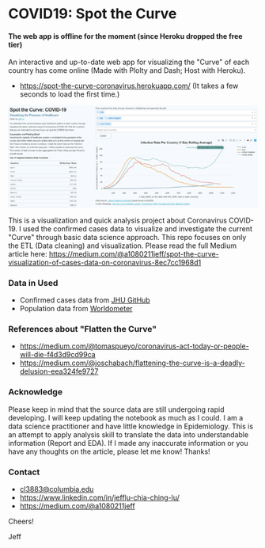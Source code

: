 # COVID19: Spot the Curve

#### The web app is offline for the moment (since Heroku dropped the free tier)
An interactive and up-to-date web app for visualizing the "Curve" of each country has come online (Made with Plolty and Dash; Host with Heroku).
- https://spot-the-curve-coronavirus.herokuapp.com/ (It takes a few seconds to load the first time.)

<img src="https://github.com/HiIamJeff/covid19_spot_the_curve/blob/master/assets/example.png"/>

This is a visualization and quick analysis project about Coronavirus COVID-19. I used the confirmed cases data to visualize and investigate the current "Curve" through basic data science approach. This repo focuses on only the ETL (Data cleaning) and visualization. Please read the full Medium article here: https://medium.com/@a1080211jeff/spot-the-curve-visualization-of-cases-data-on-coronavirus-8ec7cc1968d1

### Data in Used
- Confirmed cases data from [JHU GitHub](https://github.com/CSSEGISandData/COVID-19)
- Population data from [Worldometer](https://www.worldometers.info/world-population/population-by-country/)


### References about "Flatten the Curve"
- https://medium.com/@tomaspueyo/coronavirus-act-today-or-people-will-die-f4d3d9cd99ca
- https://medium.com/@joschabach/flattening-the-curve-is-a-deadly-delusion-eea324fe9727

### Acknowledge
Please keep in mind that the source data are still undergoing rapid developing. I will keep updating the notebook as much as I could. I am a data science practitioner and have little knowledge in Epidemiology. This is an attempt to apply analysis skill to translate the data into understandable information (Report and EDA). If I made any inaccurate information or you have any thoughts on the article, please let me know! Thanks!

### Contact
- cl3883@columbia.edu 
- https://www.linkedin.com/in/jefflu-chia-ching-lu/ 
- https://medium.com/@a1080211jeff

Cheers!

Jeff
